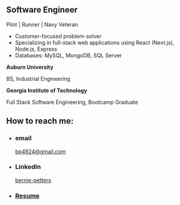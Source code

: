 
## Software Engineer

Pilot | Runner | Navy Veteran

  - Customer-focused problem-solver
  - Specializing in full-stack web applications using React (Next.js), Node.js, Express
  - Databases: MySQL, MongoDB, SQL Server
    
  
**Auburn University**

BS, Industrial Engineering

**Georgia Institute of Technology**

Full Stack Software Engineering, Bootcamp Graduate




## How to reach me: 

- ### email
  <a href="mailTo: bp4924@gmail.com?subject=Hello!" alt="" >bp4924@gmail.com</a>

- ### LinkedIn
  [bernie-petters](https://linkedin.com/in/bernie-petters)
  
- ### [Resume](https://docs.google.com/document/d/1LLniH_ApgK-3Hdpu2rUQJ2XXlB5b0NWw/edit?usp=sharing&ouid=111310025198577527839&rtpof=true&sd=true)
  

